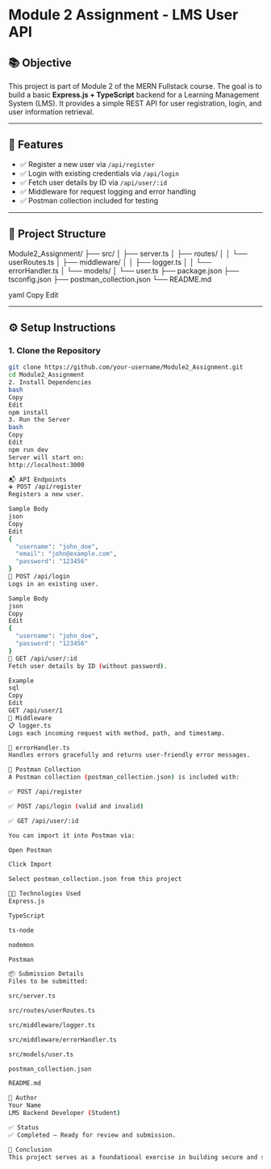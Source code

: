 
# Module 2 Assignment - LMS User API

## 📚 Objective

This project is part of Module 2 of the MERN Fullstack course. The goal is to build a basic **Express.js + TypeScript** backend for a Learning Management System (LMS). It provides a simple REST API for user registration, login, and user information retrieval.

---

## 🚀 Features

- ✅ Register a new user via `/api/register`
- ✅ Login with existing credentials via `/api/login`
- ✅ Fetch user details by ID via `/api/user/:id`
- ✅ Middleware for request logging and error handling
- ✅ Postman collection included for testing

---

## 🧾 Project Structure

Module2_Assignment/
├── src/
│ ├── server.ts
│ ├── routes/
│ │ └── userRoutes.ts
│ ├── middleware/
│ │ ├── logger.ts
│ │ └── errorHandler.ts
│ └── models/
│ └── user.ts
├── package.json
├── tsconfig.json
├── postman_collection.json
└── README.md

yaml
Copy
Edit

---

## ⚙️ Setup Instructions

### 1. Clone the Repository

```bash
git clone https://github.com/your-username/Module2_Assignment.git
cd Module2_Assignment
2. Install Dependencies
bash
Copy
Edit
npm install
3. Run the Server
bash
Copy
Edit
npm run dev
Server will start on:
http://localhost:3000

📬 API Endpoints
➕ POST /api/register
Registers a new user.

Sample Body
json
Copy
Edit
{
  "username": "john_doe",
  "email": "john@example.com",
  "password": "123456"
}
🔐 POST /api/login
Logs in an existing user.

Sample Body
json
Copy
Edit
{
  "username": "john_doe",
  "password": "123456"
}
👤 GET /api/user/:id
Fetch user details by ID (without password).

Example
sql
Copy
Edit
GET /api/user/1
🧩 Middleware
📋 logger.ts
Logs each incoming request with method, path, and timestamp.

🚨 errorHandler.ts
Handles errors gracefully and returns user-friendly error messages.

📮 Postman Collection
A Postman collection (postman_collection.json) is included with:

✅ POST /api/register

✅ POST /api/login (valid and invalid)

✅ GET /api/user/:id

You can import it into Postman via:

Open Postman

Click Import

Select postman_collection.json from this project

👨‍💻 Technologies Used
Express.js

TypeScript

ts-node

nodemon

Postman

📦 Submission Details
Files to be submitted:

src/server.ts

src/routes/userRoutes.ts

src/middleware/logger.ts

src/middleware/errorHandler.ts

src/models/user.ts

postman_collection.json

README.md

📝 Author
Your Name
LMS Backend Developer (Student)

✅ Status
✅ Completed — Ready for review and submission.

🧾 Conclusion
This project serves as a foundational exercise in building secure and structured backend services using Express.js and TypeScript. By implementing user registration, login, and retrieval functionalities with proper middleware, the assignment reinforces best practices in RESTful API design, code organization, and error handling. It sets the groundwork for developing more complex features in a real-world Learning Management System (LMS).

